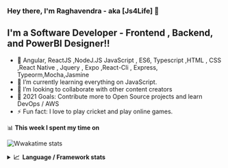 ### Hey there, I'm Raghavendra - aka [Js4Life] 👋


## I'm a Software Developer - Frontend , Backend, and PowerBI Designer!!

- 🔭 Angular, ReactJS ,NodeJ.JS JavaScript , ES6, Typescript ,HTML , CSS ,React Native , Jquery , Expo ,React-Cli , Express, Typeorm,Mocha,Jasmine
- 🌱 I’m currently learning everything on JavaScript.
- 👯 I’m looking to collaborate with other content creators
- 🥅 2021 Goals: Contribute more to Open Source projects and learn DevOps / AWS
- ⚡ Fun fact: I love to play cricket and play online games.

📊 **This week I spent my time on**

![Wwakatime stats](https://github-readme-stats-taupe-two.vercel.app/api/wakatime?username=js4life&hide_title=true&hide_border=true&langs_count=5)

<details>
  <summary><b>📈&nbsp;&nbsp;Language&nbsp;/&nbsp;Framework stats</b></summary>
  <br/>
  <a href='https://profile.codersrank.io/user/gautamkrishnar/'>
  <img src='http://cr-skills-chart-widget.azurewebsites.net/api/api?username=js4life&padding=30&skills=angular,,coffeescript,html,json,java,javascript,less,reactjs,scss,shell,swift,typescript'>
  </a>

</details>


<img alt='analytics' src='https://profile-counter.glitch.me/gautamkrishnar/count.svg' width='0px'>
